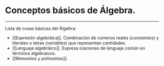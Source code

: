 # Conceptos básicos de Álgebra.
---
Lista de cosas básicas del Álgebra:

- [[Expresión algebráica]]. Combinación de números reales (*constantes*) y literales o letras (*variables*) que representan cantidades.
- [[Lenguaje algebráico]]. Expresa oraciones de lenguaje común en términos algebraicos.
- [[Monomios y polinomios]].

